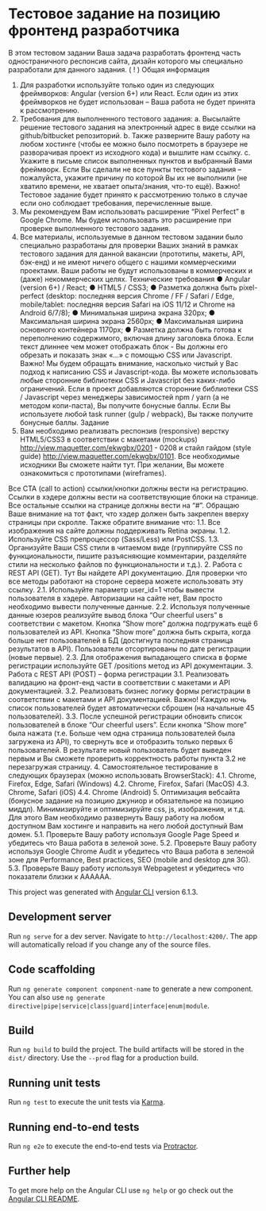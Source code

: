 # Тестовое задание на позицию фронтенд разработчика
В этом тестовом задании Ваша задача разработать фронтенд часть одностраничного
респонсив сайта, дизайн которого мы специально разработали для данного задания.
( ! ) Общая информация
1. Для разработки используйте только один из следующих фреймворков: Angular
(version 6+) или React. Если один из этих фреймворков не будет использован –
Ваша работа не будет принята к рассмотрению.
2. Требования для выполненного тестового задания:
a. Высылайте решение тестового задания на электронный адрес
 в виде ссылки на github/bitbucket репозиторий.
b. Также разверните Вашу работу на любом хостинге (чтобы ее можно
было посмотреть в браузере не разворачивая проект из исходного кода)
и вышлите нам ссылку.
c. Укажите в письме список выполненных пунктов и выбранный Вами
фреймворк. Если Вы сделали не все пункты тестового задания –
пожалуйста, укажите причину по которой Вы их не выполнили (не
хватило времени, не хватает опыта/знания, что-то ещё).
Важно! Тестовое задание будет принято к рассмотрению только в случае если оно
соблюдает требования, перечисленные выше.
3. Мы рекомендуем Вам использовать расширение “Pixel Perfect” в Google
Chrome. Мы будем использовать это расширение при проверке выполненного
тестового задания.
4. Все материалы, используемые в данном тестовом задании было специально
разработаны для проверки Ваших знаний в рамках тестового задания для
данной вакансии (прототипы, макеты, API, бэк-енд) и не имеют ничего общего
с нашими коммерческими проектами. Ваши работы не будут использованы в
коммерческих и (даже) некоммерческих целях. 
Технические требования
● Angular (version 6+) / React;
● HTML5 / CSS3;
● Разметка должна быть pixel-perfect (desktop: последняя версия Chrome / FF /
Safari / Edge, mobile/tablet: последняя версия Safari на iOS 11/12 и Chrome на
Android 6/7/8);
● Минимальная ширина экрана 320px;
● Максимальная ширина экрана 2560px;
● Максимальная ширина основного контейнера 1170px;
● Разметка должна быть готова к переполнению содержимого, включая длину
заголовка блока. Если текст длиннее чем может отображать блок - Вы должны
его обрезать и показать знак «...» с помощью CSS или Javascript.
Важно! Мы будем обращать внимание, насколько чистый у Вас подход к написанию CSS
и Javascript-кода. Вы можете использовать любые сторонние библиотеки CSS и
Javascript без каких-либо ограничений. Если в проект добавляются сторонние
библиотеки CSS / Javascript через менеджеры зависимостей npm / yarn (а не методом
копи-паста), Вы получите бонусные баллы. Если Вы используете любой task runner (gulp /
webpack), Вы также получите бонусные баллы.
Задание
1. Вам необходимо реализвать респонзив (responsive) верстку HTML5/CSS3 в
соответствии с макетами (mockups) http://view.maquetter.com/ekwgbx/0201 -
0208 и стайл гайдом (style guide) http://view.maquetter.com/ekwgbx/0101. Все
необходимые исходники Вы сможете найти тут. При желании, Вы можете
ознакомиться с прототипами (wireframes).

Все CTA (call to action) ссылки/кнопки должны вести на регистрацию. Ссылки в
хэдере должны вести на соответствующие блоки на странице. Все остальные
ссылки на странице должны вести на “#”. Обращаю Ваше внимание на тот
факт, что хэдер должен быть закреплен вверху страницы при скролле. Также
обратите внимание что:
1.1. Все изображения на сайте должны поддерживать Retina экраны.
1.2. Используйте CSS препроцессор (Sass/Less) или PostCSS.
1.3. Организуйте Ваши CSS стили в читаемом виде (группируйте CSS по
функциональности, пишите разъясняющие комментарии, разделяйте
стили на несколько файлов по функциональности и т.д.).
2. Работа с REST API (GET). Тут Вы найдете API документацию. Для проверки что
все методы работают на стороне сервера можете использовать эту ссылку.
2.1. Используйте параметр user_id=1 чтобы вывести пользователя в хэдере.
Авторизации на сайте нет, Вам просто необходимо вывести
полученные данные.
2.2. Используя полученные данные юзеров реализуйте вывод блока “Our
cheerful users” в соответствии с макетом. Кнопка “Show more” должна
подгружать ещё 6 пользователей из API. Кнопка “Show more” должна
быть скрыта, когда больше нет пользователей в БД (достигнута
последняя страница результатов в API). Пользователи отсортированы по
дате регистрации (новые первые).
2.3. Для отображения выпадающего списка в форме регистрации
используйте GET /positions метод из API документации.
3. Работа с REST API (POST) – форма регистрации
3.1. Реализовать валидацию на фронт-енд части в соответствии с макетами
и API документацией.
3.2. Реализовать бизнес логику формы регистрации в соответствии с
макетами и API документацией.
Важно! Каждую ночь список пользователей будет автоматически сброшен (на
начальные 45 пользователей).
3.3. После успешной регистрации обновить список пользователей в блоке
“Our cheerful users”. Если кнопка “Show more” была нажата (т.е. Больше
чем одна страница пользователей была загружена из API), то свернуть
все и отобразить только первых 6 пользователей. В результате новый
пользователь будет выведен первым и Вы сможете проверить
корректность работы пункта 3.2 не перезагружая страницу.
4. Самостоятельное тестирование в следующих браузерах (можно использовать
BrowserStack):
4.1. Chrome, Firefox, Edge, Safari (Windows)
4.2. Chrome, Firefox, Safari (MacOS)
4.3. Chrome, Safari (iOS)
4.4. Chrome (Android)
5. Оптимизация вебсайта (бонусное задание на позицию джуниор и
обязательное на позицию миддл). Минимизируйте и оптимизируйте css, js,
изображения, и т.д. Для этого Вам необходимо развернуть Вашу работу на
любом доступном Вам хостинге и направить на него любой доступный Вам
домен.
5.1. Проверьте Вашу работу используя Google Page Speed и убедитесь что
Ваша работа в зеленой зоне.
5.2. Проверьте Вашу работу используя Google Chrome Audit и убедитесь что
Ваша работа в зеленой зоне для Performance, Best practices, SEO (mobile
and desktop для 3G).
5.3. Проверьте Вашу работу используя Webpagetest и убедитесь что
показатели близки к AAAAAA.



This project was generated with [Angular CLI](https://github.com/angular/angular-cli) version 6.1.3.

## Development server

Run `ng serve` for a dev server. Navigate to `http://localhost:4200/`. The app will automatically reload if you change any of the source files.

## Code scaffolding

Run `ng generate component component-name` to generate a new component. You can also use `ng generate directive|pipe|service|class|guard|interface|enum|module`.

## Build

Run `ng build` to build the project. The build artifacts will be stored in the `dist/` directory. Use the `--prod` flag for a production build.

## Running unit tests

Run `ng test` to execute the unit tests via [Karma](https://karma-runner.github.io).

## Running end-to-end tests

Run `ng e2e` to execute the end-to-end tests via [Protractor](http://www.protractortest.org/).

## Further help

To get more help on the Angular CLI use `ng help` or go check out the [Angular CLI README](https://github.com/angular/angular-cli/blob/master/README.md).
